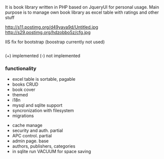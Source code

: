 It is book library written in PHP based on JqueryUI for personal usage. Main purpose is to manage own book library as excel table with ratings and other stuff

http://s11.postimg.org/d49yava9d/Untitled.jpg
http://s29.postimg.org/hdzobbo5z/cfg.jpg

IIS fix for bootstrap (boostrap currently not used)
<pre><mimeMap fileExtension=".woff2" mimeType="application/font-woff2" /></pre>



(+) implemented
(-) not implemented

<h3>functionality</h3>

+ excel table is sortable, pagable
+ books CRUD
+ book cover
+ themed
+ i18n
+ mysql and sqlite support
+ syncronization with filesystem
+ migrations

- cache manage
- security and auth. partial
- APC control. partial
- admin page. base
- authors, publishers, categories
- in sqlite run VACUUM for space saving

